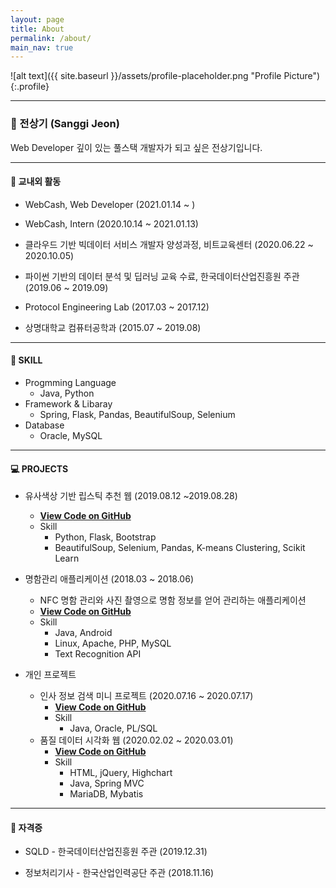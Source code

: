 ```yaml
---
layout: page
title: About
permalink: /about/
main_nav: true
---
```


![alt text]({{ site.baseurl }}/assets/profile-placeholder.png "Profile Picture"){:.profile}

--------------------
### 🧑 전상기 (Sanggi Jeon)

Web Developer
깊이 있는 풀스택 개발자가 되고 싶은 전상기입니다.





--------------------
#### 📘 교내외 활동
- WebCash, Web Developer (2021.01.14 ~ )

- WebCash, Intern (2020.10.14 ~ 2021.01.13)

- 클라우드 기반 빅데이터 서비스 개발자 양성과정, 비트교육센터 (2020.06.22 ~ 2020.10.05)

- 파이썬 기반의 데이터 분석 및 딥러닝 교육 수료, 한국데이터산업진흥원 주관  (2019.06 ~ 2019.09)

- Protocol Engineering Lab (2017.03 ~ 2017.12)

- 상명대학교 컴퓨터공학과 (2015.07 ~ 2019.08)




--------------------
#### 🛒 SKILL

- Progmming Language
  - Java, Python
- Framework & Libaray
  - Spring, Flask, Pandas, BeautifulSoup, Selenium
- Database
  - Oracle, MySQL



---------------------------

#### 💻 PROJECTS

- 유사색상 기반 립스틱 추천 웹 (2019.08.12 ~2019.08.28)
  - [**View Code on GitHub**](https://github.com/jeonsanggi/flask_server)
  - Skill
    - Python, Flask, Bootstrap
    - BeautifulSoup, Selenium, Pandas, K-means Clustering, Scikit Learn
- 명함관리 애플리케이션 (2018.03 ~ 2018.06)
  - NFC 명함 관리와 사진 촬영으로 명함 정보를 얻어 관리하는 애플리케이션
  - [**View Code on GitHub**](https://github.com/jeonsanggi/BCM)
  - Skill
    - Java, Android
    - Linux, Apache, PHP, MySQL
    - Text Recognition API

- 개인 프로젝트
  - 인사 정보 검색 미니 프로젝트 (2020.07.16 ~ 2020.07.17) 
    - [**View Code on GitHub**](https://github.com/jeonsanggi/TIL/tree/master/JAVA/HrSearch)
    - Skill
      - Java, Oracle, PL/SQL
  - 품질 데이터 시각화 웹 (2020.02.02 ~ 2020.03.01)
    - [**View Code on GitHub**](https://github.com/jeonsanggi/DataVisualization/tree/master/4주차)
    - Skill
      - HTML, jQuery, Highchart
      - Java, Spring MVC
      - MariaDB, Mybatis

---------------------

#### 🥇 자격증

- SQLD - 한국데이터산업진흥원 주관 (2019.12.31)

- 정보처리기사 - 한국산업인력공단 주관 (2018.11.16)
